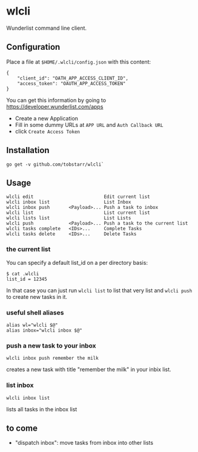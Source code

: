 # wlcli

Wunderlist command line client.

## Configuration

Place a file at `$HOME/.wlcli/config.json` with this content:

	{
		"client_id": "OATH_APP_ACCESS_CLIENT_ID",
		"access_token": "OAUTH_APP_ACCESS_TOKEN"
	}

You can get this information by going to https://developer.wunderlist.com/apps

* Create a new Application
* Fill in some dummy URLs at `APP URL` and `Auth Callback URL`
* click `Create Access Token`

## Installation

	go get -v github.com/tobstarr/wlcli`

## Usage

	wlcli edit                          Edit current list
	wlcli inbox list                    List Inbox
	wlcli inbox push       <Payload>... Push a task to inbox
	wlcli list                          List current list
	wlcli lists list                    List Lists
	wlcli push             <Payload>... Push a task to the current list
	wlcli tasks complete   <IDs>...     Complete Tasks
	wlcli tasks delete     <IDs>...     Delete Tasks


### the current list

You can specify a default list_id on a per directory basis:

	$ cat .wlcli
	list_id = 12345

In that case you can just run `wlcli list` to list that very list and `wlcli push` to create new tasks in it.

### useful shell aliases

	alias wl="wlcli $@"
	alias inbox="wlcli inbox $@"

### push a new task to your inbox

	wlcli inbox push remember the milk

creates a new task with title "remember the milk" in your inbix list.

### list inbox

	wlcli inbox list

lists all tasks in the inbox list

## to come

* "dispatch inbox": move tasks from inbox into other lists
